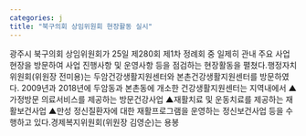 ```yaml
---
categories: j
title: "북구의회 상임위원회 현장활동 실시"
---
```

광주시 북구의회 상임위원회가 25일 제280회 제1차 정례회 중 일제히 관내 주요 사업 현장을 방문하여 사업 진행사항 및 운영사항 등을 점검하는 현장활동을 펼쳤다.행정자치위원회(위원장 전미용)는 두암건강생활지원센터와 본촌건강생활지원센터를 방문하였다. 2009년과 2018년에 두암동과 본촌동에 개소한 건강생활지원센터는 지역내에서 ▲가정방문 의료서비스를 제공하는 방문건강사업 ▲재활치료 및 운동치료를 제공하는 재활보건사업 ▲만성 정신질환자에 대한 재활프로그램을 운영하는 정신보건사업 등을 수행하고 있다.경제복지위원회(위원장 김영순)는 용봉
